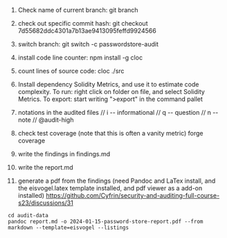 1. Check name of current branch: 
git branch

2. check out specific commit hash: 
git checkout 7d55682ddc4301a7b13ae9413095feffd9924566

3. switch branch: 
git switch -c passwordstore-audit

4. install code line counter: 
npm install -g cloc 

5. count lines of source code: 
cloc ./src

6. Install dependency Solidity Metrics, and use it to estimate code complexity.
To run: right click on folder on file, and select Solidity Metrics.
To export: start writing ">export" in the command pallet

7. notations in the audited files
// i -- informational
// q -- question
// n -- note
// @audit-high <notes here>

8. check test coverage (note that this is often a vanity metric)
forge coverage

9. write the findings in findings.md

10. write the report.md 

11. generate a pdf from the findings (need Pandoc and LaTex install, and the eisvogel.latex template installed, and pdf viewer as a add-on installed)
https://github.com/Cyfrin/security-and-auditing-full-course-s23/discussions/31

```
cd audit-data
pandoc report.md -o 2024-01-15-password-store-report.pdf --from markdown --template=eisvogel --listings
```
